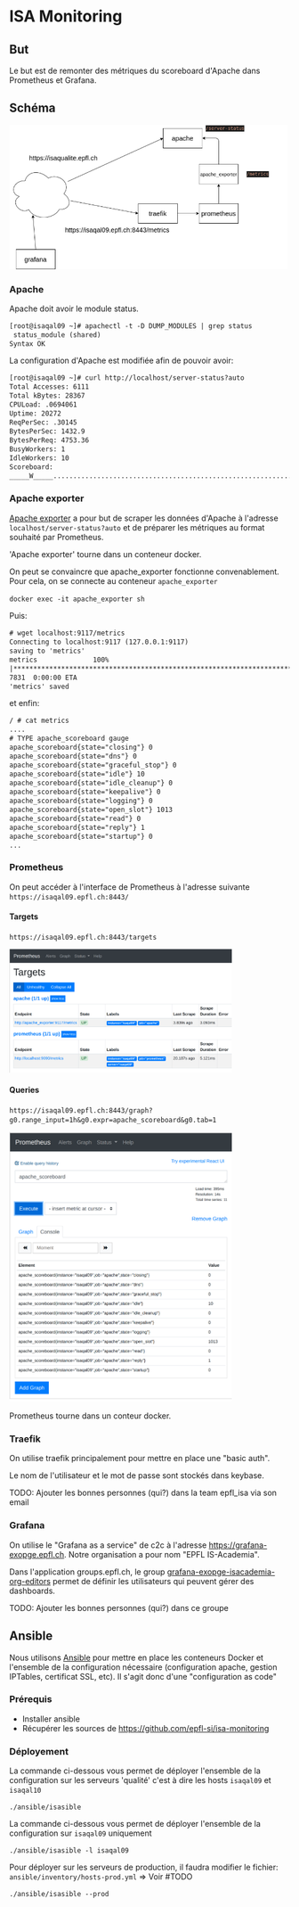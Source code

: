 # ISA Monitoring

## But

Le but est de remonter des métriques du scoreboard d'Apache dans Prometheus et Grafana.

## Schéma

<img src="doc/isa-monitoring.png" alt="architecture" width="500"/>

### Apache

Apache doit avoir le module status.

```
[root@isaqal09 ~]# apachectl -t -D DUMP_MODULES | grep status 
 status_module (shared)
Syntax OK
```

La configuration d'Apache est modifiée afin de pouvoir avoir:

```
[root@isaqal09 ~]# curl http://localhost/server-status?auto 
Total Accesses: 6111
Total kBytes: 28367
CPULoad: .0694061
Uptime: 20272
ReqPerSec: .30145
BytesPerSec: 1432.9
BytesPerReq: 4753.36
BusyWorkers: 1
IdleWorkers: 10
Scoreboard: _____W_____...................................................................................................................................................................................................................................................................................................................................................................................................................................................................................................................................................................................................................................................................................................................................................................................................................................................................................................................................................................
```

### Apache exporter

[Apache exporter](https://github.com/Lusitaniae/apache_exporter) a pour but de scraper les données d'Apache à l'adresse `localhost/server-status?auto` et de préparer les métriques au format souhaité par Prometheus.

'Apache exporter' tourne dans un conteneur docker.

On peut se convaincre que apache_exporter fonctionne convenablement. 
Pour cela, on se connecte au conteneur `apache_exporter` 

`docker exec -it apache_exporter sh`

Puis:

```
# wget localhost:9117/metrics
Connecting to localhost:9117 (127.0.0.1:9117)
saving to 'metrics'
metrics              100% |*****************************************************************************************************************************************|  7831  0:00:00 ETA
'metrics' saved
```

et enfin:

```
/ # cat metrics 
....
# TYPE apache_scoreboard gauge
apache_scoreboard{state="closing"} 0
apache_scoreboard{state="dns"} 0
apache_scoreboard{state="graceful_stop"} 0
apache_scoreboard{state="idle"} 10
apache_scoreboard{state="idle_cleanup"} 0
apache_scoreboard{state="keepalive"} 0
apache_scoreboard{state="logging"} 0
apache_scoreboard{state="open_slot"} 1013
apache_scoreboard{state="read"} 0
apache_scoreboard{state="reply"} 1
apache_scoreboard{state="startup"} 0
...
```

### Prometheus

On peut accéder à l'interface de Prometheus à l'adresse suivante `https://isaqal09.epfl.ch:8443/`

#### Targets

`https://isaqal09.epfl.ch:8443/targets`

<img src="doc/prometheus-targets.png" alt="Prometheus Targets" width="400"/>

#### Queries

`https://isaqal09.epfl.ch:8443/graph?g0.range_input=1h&g0.expr=apache_scoreboard&g0.tab=1`

<img src="doc/prometheus-queries.png" alt="Prometheus Queries" width="400"/>

Prometheus tourne dans un conteur docker.

### Traefik

On utilise traefik principalement pour mettre en place une "basic auth".

Le nom de l'utilisateur et le mot de passe sont stockés dans keybase.

TODO: Ajouter les bonnes personnes (qui?) dans la team epfl_isa via son email

### Grafana

On utilise le "Grafana as a service" de c2c à l'adresse https://grafana-exopge.epfl.ch.
Notre organisation a pour nom "EPFL IS-Academia".

Dans l'application groups.epfl.ch, le group [grafana-exopge-isacademia-org-editors](https://groups.epfl.ch/cgi-bin/groups/viewgroup?groupid=S27146) permet de définir les utilisateurs qui peuvent gérer des dashboards.

TODO: Ajouter les bonnes personnes (qui?) dans ce groupe

## Ansible

Nous utilisons [Ansible](https://www.ansible.com/) pour mettre en place les conteneurs Docker et l'ensemble de la configuration nécessaire (configuration apache, gestion IPTables, certificat SSL, etc).
Il s'agit donc d'une "configuration as code"

### Prérequis 

- Installer ansible
- Récupérer les sources de https://github.com/epfl-si/isa-monitoring

### Déployement

La commande ci-dessous vous permet de déployer l'ensemble de la configuration sur les serveurs 'qualité' c'est à dire les hosts `isaqal09` et `isaqal10`

```
./ansible/isasible
```

La commande ci-dessous vous permet de déployer l'ensemble de la configuration sur `isaqal09` uniquement
```
./ansible/isasible -l isaqal09
```

Pour déployer sur les serveurs de production, il faudra modifier le fichier:
`ansible/inventory/hosts-prod.yml` => Voir #TODO

```
./ansible/isasible --prod
```
